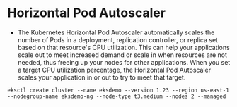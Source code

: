 # Horizontal Pod Autoscaler

- The Kubernetes Horizontal Pod Autoscaler automatically scales the number of Pods in a deployment, replication controller, or replica set based on that resource's CPU utilization. This can help your applications scale out to meet increased demand or scale in when resources are not needed, thus freeing up your nodes for other applications. When you set a target CPU utilization percentage, the Horizontal Pod Autoscaler scales your application in or out to try to meet that target.

```
eksctl create cluster --name eksdemo --version 1.23 --region us-east-1 --nodegroup-name eksdemo-ng --node-type t3.medium --nodes 2 --managed
```
